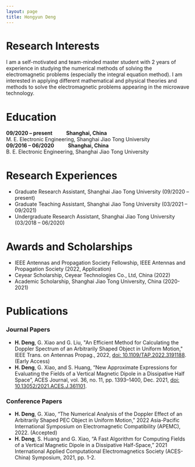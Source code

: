 ```yaml
---
layout: page
title: Hongyun Deng
---
```

# Research Interests  
I am a self-motivated and team-minded master student with 2 years of experience in studying the 
numerical methods of solving the electromagnetic problems (especially the integral equation method). 
I am interested in applying different mathematical and physical theories and methods to solve the 
electromagnetic problems appearing in the microwave technology.

# Education
**09/2020 – present &emsp; &emsp; Shanghai, China**<br>
M. E. Electronic Engineering, Shanghai Jiao Tong University <br>
**09/2016 – 06/2020 &emsp; &emsp; Shanghai, China**<br>
B. E. Electronic Engineering, Shanghai Jiao Tong University

# Research Experiences
- Graduate Research Assistant, Shanghai Jiao Tong University (09/2020 – present)
- Graduate Teaching Assistant, Shanghai Jiao Tong University (03/2021 – 09/2021)
- Undergraduate Research Assistant, Shanghai Jiao Tong University (03/2018 – 06/2020)

# Awards and Scholarships
- IEEE Antennas and Propagation Society Fellowship, IEEE Antennas and Propagation Society (2022, Application)
- Ceyear Scholarship, Ceyear Technologies Co., Ltd, China (2022)
- Academic Scholarship, Shanghai Jiao Tong University, China (2020-2021)

# Publications
### Journal Papers
- **H. Deng**, G. Xiao and G. Liu, "An Efficient Method for Calculating the Doppler Spectrum of an Arbitrarily Shaped Object in Uniform Motion," IEEE Trans. on Antennas Propag., 2022, [doi: 10.1109/TAP.2022.3191188](https://doi.org/10.1109/TAP.2022.3191188). (Early Access)<br>
- **H. Deng**, G. Xiao, and S. Huang, “New Approximate Expressions for Evaluating the Fields of a Vertical Magnetic Dipole in a Dissipative Half Space”, ACES Journal, vol. 36, no. 11, pp. 1393–1400, Dec. 2021, [doi: 10.13052/2021.ACES.J.361101](https://doi.org/10.13052/2021.ACES.J.361101).

### Conference Papers
- **H. Deng**, G. Xiao, “The Numerical Analysis of the Doppler Effect of an Arbitrarily Shaped PEC Object in Uniform Motion,” 2022 Asia-Pacific International Symposium on Electromagnetic Compatibility (APEMC), 2022. (Accepted)<br>
- **H. Deng**, S. Huang and G. Xiao, “A Fast Algorithm for Computing Fields of a Vertical Magnetic Dipole in a Dissipative Half-Space,” 2021 International Applied Computational Electromagnetics Society (ACES-China) Symposium, 2021, pp. 1-2.


